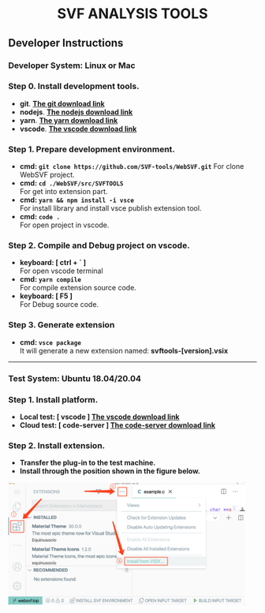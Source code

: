 # **<p align="center">SVF ANALYSIS TOOLS</p>**

<!-- <p align="center">
<img src='https://github.com/codemapweb/codemap_extension/blob/master/images/logo.png?raw=true' width='480'/>
</p>

**<p align="center">Program Analysis tool for bug detection. It is a vscode extension which can be installed into Vscode 1.43.0 at least.</p>**

**<p align="center">After the program is compiled by analysis, it is used to display the analysis node information.</p>**

## **<p align="center">Architecture Overview</p>**

<p align="center">
<img src='https://github.com/codemapweb/codemap_extension/blob/master/images/codemap_flowchart.png?raw=true' width='720'/>
</p> -->


## **Developer Instructions**
### Developer System: **Linux or Mac**  
### **Step 0. Install development tools.**
- **git**. **[The git download link](https://code.visualstudio.com/)**
- **nodejs**. **[The nodejs download link](https://nodejs.org/zh-cn/download/)**
- **yarn**. **[The yarn download link](https://classic.yarnpkg.com/en/docs/install/#windows-stable)**
- **vscode**. **[The vscode download link](https://code.visualstudio.com/)**

### **Step 1. Prepare development environment.**
- **cmd: `git clone https://github.com/SVF-tools/WebSVF.git`**
For clone WebSVF project.
- **cmd: `cd ./WebSVF/src/SVFTOOLS`**  
For get into extension part.
- **cmd: `yarn && npm install -i vsce`**  
For install library and install vsce publish extension tool.
- **cmd: `code .`**  
For open project in vscode.
### **Step 2. Compile and Debug project on vscode.** 
- **keyboard: [ ctrl + ` ]**  
For open vscode terminal
- **cmd: `yarn compile`**  
For compile extension source code. 
- **keyboard: [ F5 ]**  
For Debug source code.
### **Step 3. Generate extension**
- **cmd: `vsce package`**  
It will generate a new extension named: **svftools-[version].vsix**  


****  


### Test System: **Ubuntu 18.04/20.04**
### **Step 1. Install platform.**
- **Local test: [ vscode ] [The vscode download link](https://code.visualstudio.com/)**
- **Cloud test: [ code-server ] [The code-server download link](https://github.com/cdr/code-server)**
### **Step 2. Install extension.**
- **Transfer the plug-in to the test machine.**  
- **Install through the position shown in the figure below.**  
<img src='https://github.com/SVF-tools/WebSVF/blob/master/docs/vsix_install.png?raw=true' width='480'/>
